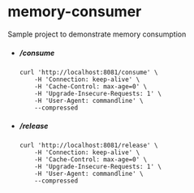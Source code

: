 # memory-consumer
Sample project to demonstrate memory consumption

* ##### /consume
    ```
    curl 'http://localhost:8081/consume' \
        -H 'Connection: keep-alive' \
        -H 'Cache-Control: max-age=0' \
        -H 'Upgrade-Insecure-Requests: 1' \
        -H 'User-Agent: commandline' \
        --compressed
    ```
    
* ##### /release
    ```
    curl 'http://localhost:8081/release' \
        -H 'Connection: keep-alive' \
        -H 'Cache-Control: max-age=0' \
        -H 'Upgrade-Insecure-Requests: 1' \
        -H 'User-Agent: commandline' \
        --compressed
    ```